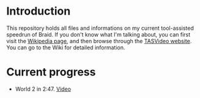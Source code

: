 Introduction
============

This repository holds all files and informations on my current tool-assisted speedrun of Braid. If you don't know what I'm talking about, you can first visit the [Wikipedia page](http://en.wikipedia.org/wiki/Tool-assisted_speedrun), and then browse through the [TASVideo website](http://tasvideos.org/). You can go to the Wiki for detailed information.

Current progress
================

- World 2 in 2:47. [Video](http://dl.dropbox.com/u/57820665/braid_world2.mkv)
